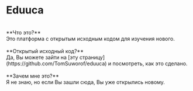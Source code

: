 # Eduuca

<br>
**Что это?**<br>
Это платформа с открытым исходным кодом для изучения нового.<br>
<br>
**Открытый исходный код?**<br>
Да, Вы можете зайти на [эту страницу](https://github.com/TomSuworof/eduuca) и посмотреть, как это сделано.<br>
<br>
**Зачем мне это?**<br>
Я не знаю, но если Вы зашли сюда, Вы уже открылись новому.<br>